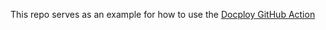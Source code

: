 This repo serves as an example for how to use the [Docploy GitHub Action](https://github.com/marketplace/actions/publish-docs-to-github-pages)
